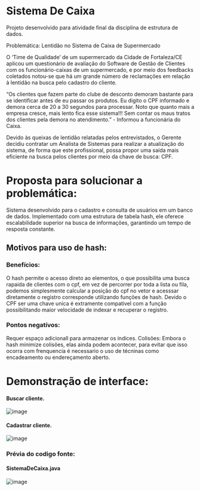 # Sistema De Caixa
Projeto desenvolvido para atividade final da disciplina de estrutura de dados.

Problemática: Lentidão no Sistema de Caixa de Supermercado

O ‘Time de Qualidade’ de um supermercado da Cidade de Fortaleza/CE aplicou um questionário de avaliação do Software de Gestão de Clientes com os funcionário-caixas de um supermercado, e por meio dos feedbacks coletados notou-se que há um grande número de reclamações em relação à lentidão na busca pelo cadastro do cliente.

“Os clientes que fazem parte do clube de desconto demoram bastante para se identificar antes de eu passar os produtos. Eu digito o CPF informado e demora cerca de 20 a 30 segundos para processar. Noto que quanto mais a empresa cresce, mais lento fica esse sistema!!! Sem contar os maus tratos dos clientes pela demora no atendimento.” - Informou a funcionária do Caixa.

Devido às queixas de lentidão relatadas pelos entrevistados, o Gerente decidiu contratar um Analista de Sistemas para realizar a atualização do sistema, de forma que este profissional, possa propor uma saída mais eficiente na busca pelos clientes por meio da chave de busca: CPF.



# Proposta para solucionar a problemática:

Sistema desenvolvido para o cadastro e consulta de usuários em um banco de dados. Implementado com uma estrutura de tabela hash, ele oferece escalabilidade superior na busca de informações, garantindo um tempo de resposta constante.

## Motivos para uso de hash:

### Benefícios:

O hash permite o acesso direto ao elementos, o que possibilita uma busca rapaida de clientes com o cpf, em vez de percorrer por toda a lista ou fila, podemos simplesmente calcular a posição do cpf no vetor e acesssar diretamente o registro corresponde utilizando funções de hash.
Devido o CPF ser uma chave unica é extramente compativel com a função possibilitando maior velocidade de indexar e recuperar o registro.

### Pontos negatívos:

Requer espaço adicionall para armazenar os índices.
Colisões: Embora o hash minimize colisões, elas ainda podem acontecer, para evitar que isso ocorra com frenquencia  é necessario o uso de técninas como encadeamento ou endereçamento aberto.




# Demonstração de interface:


#### Buscar cliente.
![image](https://github.com/Cyo4k/SistemaDeCaixa/assets/93006521/0a26370e-1872-4517-881b-f0d801e617cf)


#### Cadastrar cliente.
![image](https://github.com/Cyo4k/SistemaDeCaixa/assets/93006521/68af9550-b711-4924-8ebc-95fa86134e9f)



### Prévia do codigo fonte:

#### SistemaDeCaixa.java

![image](https://github.com/Cyo4k/SistemaDeCaixa/assets/93006521/fa16ffa5-889e-4920-ad29-fbb2794cb884)

